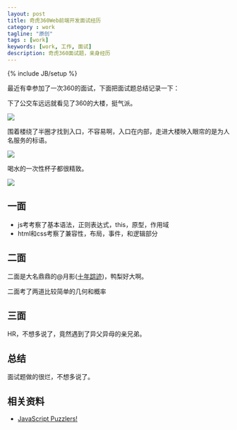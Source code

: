 ```yaml
---
layout: post
title: 奇虎360Web前端开发面试经历
category : work
tagline: "原创"
tags : [work]
keywords: [work, 工作, 面试]
description: 奇虎360面试题，亲身经历
---
```

{% include JB/setup %}

最近有幸参加了一次360的面试，下面把面试题总结记录一下：

下了公交车远远就看见了360的大楼，挺气派。

![]({{BLOG_IMG}}179.jpg)

围着楼绕了半圈才找到入口，不容易啊，入口在内部，走进大楼映入眼帘的是为人名服务的标语。

![]({{BLOG_IMG}}180.jpg)

喝水的一次性杯子都很精致。

![]({{BLOG_IMG}}181.jpg)

## 一面

- js考考察了基本语法，正则表达式，this，原型，作用域
- html和css考察了兼容性，布局，事件，和逻辑部分

## 二面
二面是大名鼎鼎的@月影([十年踪迹](http://weibo.com/silverna))，鸭梨好大啊。

二面考了两道比较简单的几何和概率

## 三面
HR，不想多说了，竟然遇到了异父异母的亲兄弟。

## 总结
面试题做的很烂，不想多说了。

## 相关资料
- [JavaScript Puzzlers!](http://javascript-puzzlers.herokuapp.com/)
